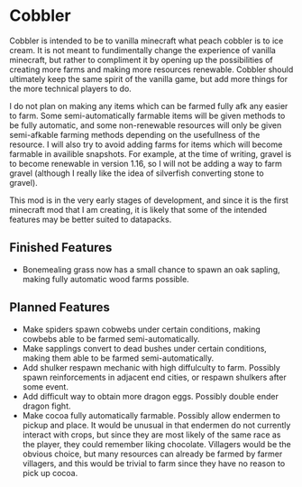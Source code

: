 # Cobbler

Cobbler is intended to be to vanilla minecraft what peach cobbler is to ice cream. It is not meant to fundimentally change the experience of vanilla minecraft, but rather to compliment it by opening up the possibilities of creating more farms and making more resources renewable. Cobbler should ultimately keep the same spirit of the vanilla game, but add more things for the more technical players to do.

I do not plan on making any items which can be farmed fully afk any easier to farm. Some semi-automatically farmable items will be given methods to be fully automatic, and some non-renewable resources will only be given semi-afkable farming methods depending on the usefullness of the resource. I will also try to avoid adding farms for items which will become farmable in availible snapshots. For example, at the time of writing, gravel is to become renewable in version 1.16, so I will not be adding a way to farm gravel (although I really like the idea of silverfish converting stone to gravel). 

This mod is in the very early stages of development, and since it is the first minecraft mod that I am creating, it is likely that some of the intended features may be better suited to datapacks. 

## Finished Features
- Bonemealing grass now has a small chance to spawn an oak sapling, making fully automatic wood farms possible.

## Planned Features
- Make spiders spawn cobwebs under certain conditions, making cowbebs able to be farmed semi-automatically.
- Make sapplings convert to dead bushes under certain conditions, making them able to be farmed semi-automatically.
- Add shulker respawn mechanic with high diffulculty to farm. Possibly spawn reinforcements in adjacent end cities, or respawn shulkers after some event.
- Add difficult way to obtain more dragon eggs. Possibly double ender dragon fight.
- Make cocoa fully automatically farmable. Possibly allow endermen to pickup and place. It would be unusual in that endermen do not currently interact with crops, but since they are most likely of the same race as the player, they could remember liking chocolate. Villagers would be the obvious choice, but many resources can already be farmed by farmer villagers, and this would be trivial to farm since they have no reason to pick up cocoa.